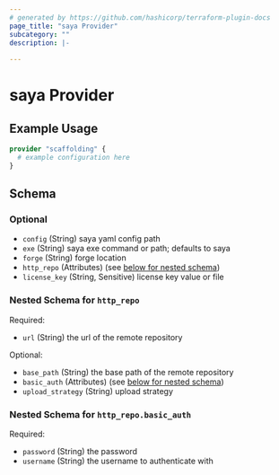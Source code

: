 ```yaml
---
# generated by https://github.com/hashicorp/terraform-plugin-docs
page_title: "saya Provider"
subcategory: ""
description: |-
  
---
```


# saya Provider



## Example Usage

```terraform
provider "scaffolding" {
  # example configuration here
}
```

<!-- schema generated by tfplugindocs -->
## Schema

### Optional

- `config` (String) saya yaml config path
- `exe` (String) saya exe command or path; defaults to saya
- `forge` (String) forge location
- `http_repo` (Attributes) (see [below for nested schema](#nestedatt--http_repo))
- `license_key` (String, Sensitive) license key value or file

<a id="nestedatt--http_repo"></a>
### Nested Schema for `http_repo`

Required:

- `url` (String) the url  of the remote repository

Optional:

- `base_path` (String) the base path  of the remote repository
- `basic_auth` (Attributes) (see [below for nested schema](#nestedatt--http_repo--basic_auth))
- `upload_strategy` (String) upload strategy

<a id="nestedatt--http_repo--basic_auth"></a>
### Nested Schema for `http_repo.basic_auth`

Required:

- `password` (String) the password
- `username` (String) the username to authenticate with
